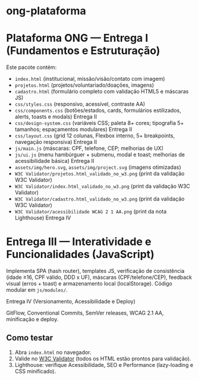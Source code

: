 # ong-plataforma
# Plataforma ONG — Entrega I (Fundamentos e Estruturação)

Este pacote contém:
- `index.html` (institucional, missão/visão/contato com imagem)
- `projetos.html` (projetos/voluntariado/doações, imagens)
- `cadastro.html` (formulário completo com validação HTML5 e máscaras JS)
- `css/styles.css` (responsivo, acessível, contraste AA)
- `css/components.css` (botões/estados, cards, formulários estilizados, alerts, toasts e modals) Entrega II
- `css/design-system.css` (variáveis CSS; paleta 8+ cores; tipografia 5+ tamanhos; espaçamentos modulares) Entrega II
- `css/layout.css` (grid 12 colunas, Flexbox interno, 5+ breakpoints, navegação responsiva) Entrega II
- `js/main.js` (máscaras: CPF, telefone, CEP; melhorias de UX)
- `js/ui.js` (menu hambúrguer + submenu, modal e toast; melhorias de acessibilidade básica) Entrega II
- `assets/img/hero.svg`, `assets/img/project.svg` (imagens otimizadas)
- `W3C Validator/projetos.html_validado_no_w3.png` (print da validação W3C Validator)
- `W3C Validator/index.html_validado_no_w3.png` (print da validação W3C Validator)
- `W3C Validator/cadastro.html_validado_no_w3.png` (print da validação W3C Validator)
- `W3C Validator/acessibilidade WCAG 2 1 AA.png` (print da nota Lighthouse) Entrega IV

# Entrega III — Interatividade e Funcionalidades (JavaScript)

Implementa SPA (hash router), templates JS, verificação de consistência (idade ≥16, CPF válido, DDD x UF), máscaras (CPF/telefone/CEP), feedback visual (erros + toast) e armazenamento local (localStorage). Código modular em `js/modules/`.


Entrega IV (Versionamento, Acessibilidade e Deploy)

GitFlow, Conventional Commits, SemVer releases, WCAG 2.1 AA, minificação e deploy.

## Como testar
1. Abra `index.html` no navegador.
2. Valide no [W3C Validator](https://validator.w3.org/nu/) (todos os HTML estão prontos para validação).
3. Lighthouse: verifique Acessibilidade, SEO e Performance (lazy-loading e CSS minificado).
